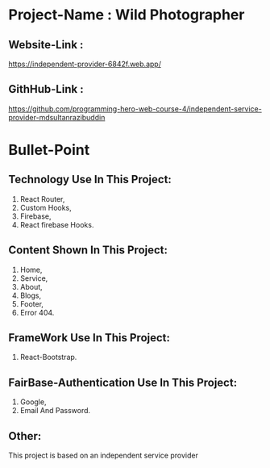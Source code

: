 # Project-Name : Wild Photographer



## Website-Link :
https://independent-provider-6842f.web.app/


## GithHub-Link :
https://github.com/programming-hero-web-course-4/independent-service-provider-mdsultanrazibuddin

# Bullet-Point

## Technology Use In This Project:
1. React Router,
2. Custom Hooks,
3. Firebase,
4. React firebase Hooks.

## Content Shown In This Project:
1. Home,
2. Service,
3. About,
4. Blogs,
5. Footer,
6. Error 404.

## FrameWork Use In This Project:
1. React-Bootstrap.

## FairBase-Authentication Use In This Project:
1. Google,
2. Email And Password.

## Other:
This project is based on an independent service provider



